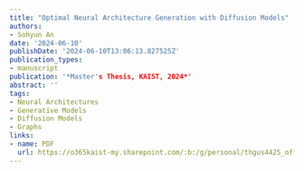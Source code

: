 ```yaml
---
title: "Optimal Neural Architecture Generation with Diffusion Models"
authors:
- Sohyun An
date: '2024-06-10'
publishDate: '2024-06-10T13:06:13.827525Z'
publication_types:
- manuscript
publication: '*Master's Thesis, KAIST, 2024*'
abstract: ''
tags:
- Neural Architectures
- Generative Models
- Diffusion Models
- Graphs
links:
- name: PDF
  url: https://o365kaist-my.sharepoint.com/:b:/g/personal/thgus4425_office_kaist_ac_kr/EZKqmT5niMlBstvliRl19zcB8z6joEQpdgAcIxwj3YwInw?e=18e7P1
---
```

